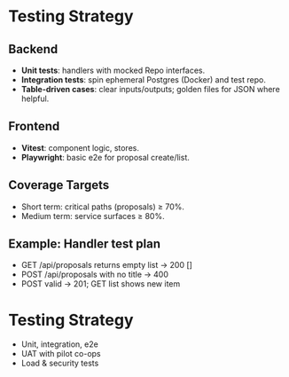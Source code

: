 # Testing Strategy

## Backend
- **Unit tests**: handlers with mocked Repo interfaces.
- **Integration tests**: spin ephemeral Postgres (Docker) and test repo.
- **Table-driven cases**: clear inputs/outputs; golden files for JSON where helpful.

## Frontend
- **Vitest**: component logic, stores.
- **Playwright**: basic e2e for proposal create/list.

## Coverage Targets
- Short term: critical paths (proposals) ≥ 70%.
- Medium term: service surfaces ≥ 80%.

## Example: Handler test plan
- GET /api/proposals returns empty list → 200 []
- POST /api/proposals with no title → 400
- POST valid → 201; GET list shows new item

# Testing Strategy

- Unit, integration, e2e
- UAT with pilot co-ops
- Load & security tests
